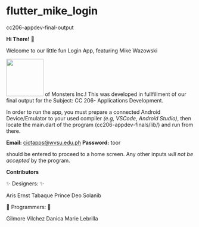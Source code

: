 # flutter_mike_login
cc206-appdev-final-output

**Hi There!** :wave:

Welcome to our little fun Login App, featuring Mike Wazowski

<img src="https://www.seekpng.com/png/full/67-674595_monsters-inc-png.png" width="100" height="100">
of Monsters Inc.!
This was developed in fullfillment of our final output for the Subject: CC 206- Applications
Development. 

In order to run the app, you must prepare a connected Android Device/Emulator to your used
compiler *(e.g, VSCode, Android Studio)*, then locate the main.dart of the program (cc206-appdev-finals/lib/) and run from there.


**Email:**  cictapps@wvsu.edu.ph
**Password:** toor

should be entered to proceed to a home screen. Any other inputs *will not be accepted* by the program.

**Contributors**

:sparkles: Designers:  :sparkles:

Aris Ernst Tabaque
Prince Deo Solanib

:dart: Programmers: :dart:

Gilmore Vilchez
Danica Marie Lebrilla



